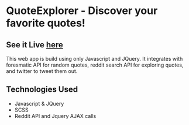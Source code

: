 <h1>QuoteExplorer - Discover your favorite quotes!</h1>
<h2> See it <b> Live </b> 
	<a href=" http://bparkerproductions.github.io/quote-generator/`"> here </a>
</h2>

<p>
	This web app is build using only Javascript and JQuery. It integrates with
	foresmatic API for random quotes, reddit search API for exploring quotes,
	and twitter to tweet them out.
</p>

<h2> Technologies Used </h2>
<ul>
	<li> Javascript & JQuery </li>
	<li> SCSS </li>
	<li> Reddit API and Jquery AJAX calls </li>
</ul>
